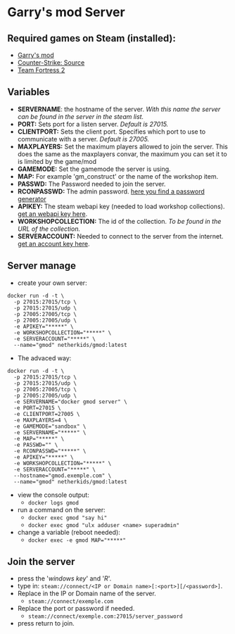 # Garry's mod Server

## Required games on Steam (installed):
* [Garry's mod](https://store.steampowered.com/app/4000/Garrys_Mod/)
* [Counter-Strike: Source](https://store.steampowered.com/app/240/CounterStrike_Source/?l=german)
* [Team Fortress 2](https://store.steampowered.com/app/440/Team_Fortress_2/)

## Variables
* __SERVERNAME__: the hostname of the server. _With this name the server can be found in the server in the steam list._
* __PORT:__ Sets port for a listen server. _Default is 27015._
* __CLIENTPORT:__ Sets the client port. Specifies which port to use to communicate with a server. _Default is 27005._
* __MAXPLAYERS:__ Set the maximum players allowed to join the server. This does the same as the maxplayers convar, the maximum you can set it to is limited by the game/mod
* __GAMEMODE:__ Set the gamemode the server is using. 
* __MAP:__ For example 'gm_construct' or the name of the workshop item.
* __PASSWD:__ The Password needed to join the server.
* __RCONPASSWD:__ The admin password. [here you find a password generator](https://passwordsgenerator.net)
* __APIKEY:__ The steam webapi key (needed to load workshop collections). [get an webapi key here](https://steamcommunity.com/dev/apikey).
* __WORKSHOPCOLLECTION:__ The id of the collection. _To be found in the URL of the collection._
* __SERVERACCOUNT:__ Needed to connect to the server from the internet. [get an account key here](https://steamcommunity.com/dev/managegameservers).

## Server manage
* create your own server: 
```
docker run -d -t \
  -p 27015:27015/tcp \
  -p 27015:27015/udp \
  -p 27005:27005/tcp \
  -p 27005:27005/udp \
  -e APIKEY="*****" \
  -e WORKSHOPCOLLECTION="*****" \
  -e SERVERACCOUNT="*****" \
  --name="gmod" netherkids/gmod:latest
```
* The advaced way:
```
docker run -d -t \
  -p 27015:27015/tcp \
  -p 27015:27015/udp \
  -p 27005:27005/tcp \
  -p 27005:27005/udp \
  -e SERVERNAME="docker gmod server" \
  -e PORT=27015 \
  -e CLIENTPORT=27005 \
  -e MAXPLAYERS=4 \
  -e GAMEMODE="sandbox" \
  -e SERVERNAME="*****" \
  -e MAP="*****" \
  -e PASSWD="" \
  -e RCONPASSWD="*****" \
  -e APIKEY="*****" \
  -e WORKSHOPCOLLECTION="*****" \
  -e SERVERACCOUNT="*****" \
  --hostname="gmod.exemple.com" \
  --name="gmod" netherkids/gmod:latest
```
* view the console output: 
  * `docker logs gmod`
* run a command on the server: 
  * `docker exec gmod "say hi"`
  * `docker exec gmod "ulx adduser <name> superadmin"`
* change a variable (reboot needed): 
  * `docker exec -e gmod MAP="*****"`

## Join the server
* press the '_windows key_' and '_R_'.
* type in: `steam://connect/<IP or Domain name>[:<port>][/<password>]`.
* Replace in the IP or Domain name of the server.
  * `steam://connect/exemple.com`
* Replace the port or password if needed.
  * `steam://connect/exemple.com:27015/server_password`
* press return to join.
